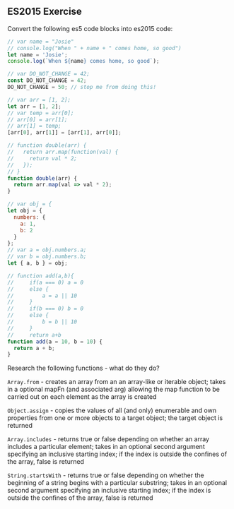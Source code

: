 ## ES2015 Exercise

Convert the following es5 code blocks into es2015 code:

```javascript
// var name = "Josie"
// console.log("When " + name + " comes home, so good")
let name = 'Josie';
console.log(`When ${name} comes home, so good`);
```

```javascript
// var DO_NOT_CHANGE = 42;
const DO_NOT_CHANGE = 42;
DO_NOT_CHANGE = 50; // stop me from doing this!
```

```javascript
// var arr = [1, 2];
let arr = [1, 2];
// var temp = arr[0];
// arr[0] = arr[1];
// arr[1] = temp;
[arr[0], arr[1]] = [arr[1], arr[0]];
```

```javascript
// function double(arr) {
//   return arr.map(function(val) {
//     return val * 2;
//   });
// }
function double(arr) {
  return arr.map(val => val * 2);
}
```

```javascript
// var obj = {
let obj = {
  numbers: {
    a: 1,
    b: 2
  }
};
// var a = obj.numbers.a;
// var b = obj.numbers.b;
let { a, b } = obj;
```

```javascript
// function add(a,b){
//     if(a === 0) a = 0
//     else {
//         a = a || 10
//     }
//     if(b === 0) b = 0
//     else {
//         b = b || 10
//     }
//     return a+b
function add(a = 10, b = 10) {
  return a + b;
}
```

Research the following functions - what do they do?

`Array.from` - creates an array from an an array-like or iterable object; takes in a optional mapFn (and associated arg) allowing the map function to be carried out on each element as the array is created

`Object.assign` - copies the values of all (and only) enumerable and own properties from one or more objects to a target object; the target object is returned

`Array.includes` - returns true or false depending on whether an array includes a particular element; takes in an optional second argument specifying an inclusive starting index; if the index is outside the confines of the array, false is returned

`String.startsWith` - returns true or false depending on whether the beginning of a string begins with a particular substring; takes in an optional second argument specifying an inclusive starting index; if the index is outside the confines of the array, false is returned
